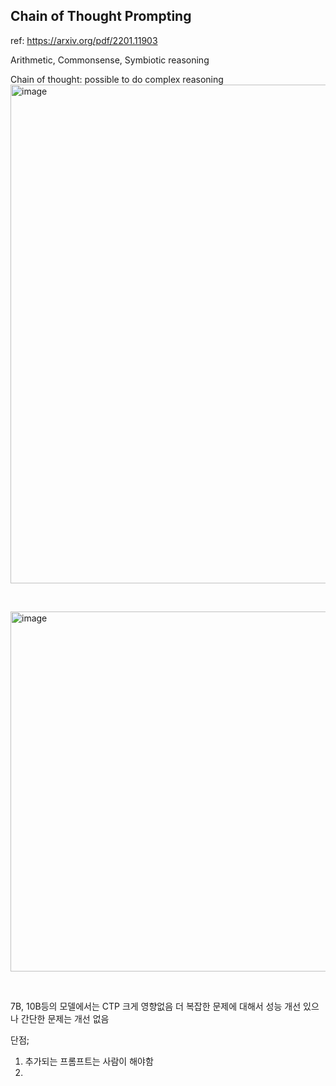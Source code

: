 

## Chain of Thought Prompting
ref: https://arxiv.org/pdf/2201.11903</br>

Arithmetic, Commonsense, Symbiotic reasoning

Chain of thought: possible to do complex reasoning</br>
<img width="798" alt="image" src="https://github.com/user-attachments/assets/8cbcfebf-1229-4f1d-801a-373ef1b14624">

&nbsp;

<img width="576" alt="image" src="https://github.com/user-attachments/assets/3a3bb72e-b2f4-416d-b947-c78928613d7d">

&nbsp;

7B, 10B등의 모델에서는 CTP 크게 영향없음 
더 복잡한 문제에 대해서 성능 개선 있으나 간단한 문제는 개선 없음

단점;
1) 추가되는 프롬프트는 사람이 해야함
2) 
